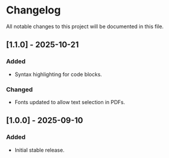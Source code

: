 # Changelog

All notable changes to this project will be documented in this file.

## [1.1.0] - 2025-10-21
### Added
- Syntax highlighting for code blocks.

### Changed
- Fonts updated to allow text selection in PDFs.

## [1.0.0] - 2025-09-10
### Added
- Initial stable release.
